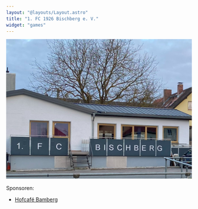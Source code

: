 ```yaml
---
layout: "@layouts/Layout.astro"
title: "1. FC 1926 Bischberg e. V."
widget: "games"
---
```


![Das Vereinsheim](../assets/vereinsheim.jpg)

Sponsoren:

- [Hofcafé Bamberg](https://hofcafe-bamberg.de/)
